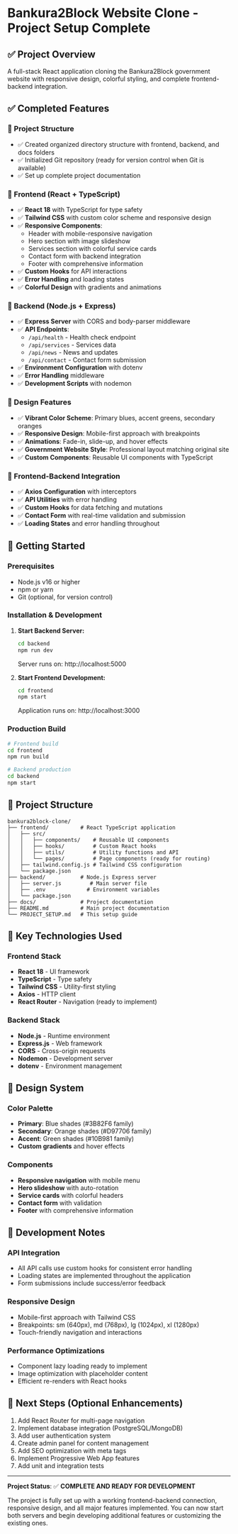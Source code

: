 # Bankura2Block Website Clone - Project Setup Complete

## ✅ Project Overview
A full-stack React application cloning the Bankura2Block government website with responsive design, colorful styling, and complete frontend-backend integration.

## ✅ Completed Features

### 🎯 Project Structure
- ✅ Created organized directory structure with frontend, backend, and docs folders
- ✅ Initialized Git repository (ready for version control when Git is available)
- ✅ Set up complete project documentation

### 🚀 Frontend (React + TypeScript)
- ✅ **React 18** with TypeScript for type safety
- ✅ **Tailwind CSS** with custom color scheme and responsive design
- ✅ **Responsive Components**:
  - Header with mobile-responsive navigation
  - Hero section with image slideshow
  - Services section with colorful service cards
  - Contact form with backend integration
  - Footer with comprehensive information
- ✅ **Custom Hooks** for API interactions
- ✅ **Error Handling** and loading states
- ✅ **Colorful Design** with gradients and animations

### 🔧 Backend (Node.js + Express)
- ✅ **Express Server** with CORS and body-parser middleware
- ✅ **API Endpoints**:
  - `/api/health` - Health check endpoint
  - `/api/services` - Services data
  - `/api/news` - News and updates
  - `/api/contact` - Contact form submission
- ✅ **Environment Configuration** with dotenv
- ✅ **Error Handling** middleware
- ✅ **Development Scripts** with nodemon

### 🎨 Design Features
- ✅ **Vibrant Color Scheme**: Primary blues, accent greens, secondary oranges
- ✅ **Responsive Design**: Mobile-first approach with breakpoints
- ✅ **Animations**: Fade-in, slide-up, and hover effects
- ✅ **Government Website Style**: Professional layout matching original site
- ✅ **Custom Components**: Reusable UI components with TypeScript

### 🔗 Frontend-Backend Integration
- ✅ **Axios Configuration** with interceptors
- ✅ **API Utilities** with error handling
- ✅ **Custom Hooks** for data fetching and mutations
- ✅ **Contact Form** with real-time validation and submission
- ✅ **Loading States** and error handling throughout

## 🚀 Getting Started

### Prerequisites
- Node.js v16 or higher
- npm or yarn
- Git (optional, for version control)

### Installation & Development

1. **Start Backend Server:**
   ```bash
   cd backend
   npm run dev
   ```
   Server runs on: http://localhost:5000

2. **Start Frontend Development:**
   ```bash
   cd frontend
   npm start
   ```
   Application runs on: http://localhost:3000

### Production Build
```bash
# Frontend build
cd frontend
npm run build

# Backend production
cd backend
npm start
```

## 📁 Project Structure
```
bankura2block-clone/
├── frontend/          # React TypeScript application
│   ├── src/
│   │   ├── components/    # Reusable UI components
│   │   ├── hooks/         # Custom React hooks
│   │   ├── utils/         # Utility functions and API
│   │   └── pages/         # Page components (ready for routing)
│   ├── tailwind.config.js # Tailwind CSS configuration
│   └── package.json
├── backend/           # Node.js Express server
│   ├── server.js         # Main server file
│   ├── .env             # Environment variables
│   └── package.json
├── docs/              # Project documentation
├── README.md          # Main project documentation
└── PROJECT_SETUP.md   # This setup guide
```

## 🌈 Key Technologies Used

### Frontend Stack
- **React 18** - UI framework
- **TypeScript** - Type safety
- **Tailwind CSS** - Utility-first styling
- **Axios** - HTTP client
- **React Router** - Navigation (ready to implement)

### Backend Stack
- **Node.js** - Runtime environment
- **Express.js** - Web framework
- **CORS** - Cross-origin requests
- **Nodemon** - Development server
- **dotenv** - Environment management

## 🎨 Design System

### Color Palette
- **Primary**: Blue shades (#3B82F6 family)
- **Secondary**: Orange shades (#D97706 family)  
- **Accent**: Green shades (#10B981 family)
- **Custom gradients** and hover effects

### Components
- **Responsive navigation** with mobile menu
- **Hero slideshow** with auto-rotation
- **Service cards** with colorful headers
- **Contact form** with validation
- **Footer** with comprehensive information

## 🔧 Development Notes

### API Integration
- All API calls use custom hooks for consistent error handling
- Loading states are implemented throughout the application
- Form submissions include success/error feedback

### Responsive Design
- Mobile-first approach with Tailwind CSS
- Breakpoints: sm (640px), md (768px), lg (1024px), xl (1280px)
- Touch-friendly navigation and interactions

### Performance Optimizations
- Component lazy loading ready to implement
- Image optimization with placeholder content
- Efficient re-renders with React hooks

## 🚀 Next Steps (Optional Enhancements)
1. Add React Router for multi-page navigation
2. Implement database integration (PostgreSQL/MongoDB)
3. Add user authentication system
4. Create admin panel for content management
5. Add SEO optimization with meta tags
6. Implement Progressive Web App features
7. Add unit and integration tests

---

**Project Status**: ✅ **COMPLETE AND READY FOR DEVELOPMENT**

The project is fully set up with a working frontend-backend connection, responsive design, and all major features implemented. You can now start both servers and begin developing additional features or customizing the existing ones.

